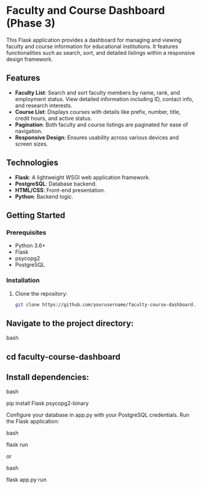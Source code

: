 # Faculty and Course Dashboard (Phase 3)

This Flask application provides a dashboard for managing and viewing faculty and course information for educational institutions. It features functionalities such as search, sort, and detailed listings within a responsive design framework.

## Features

- **Faculty List**: Search and sort faculty members by name, rank, and employment status. View detailed information including ID, contact info, and research interests.
- **Course List**: Displays courses with details like prefix, number, title, credit hours, and active status.
- **Pagination**: Both faculty and course listings are paginated for ease of navigation.
- **Responsive Design**: Ensures usability across various devices and screen sizes.

## Technologies

- **Flask**: A lightweight WSGI web application framework.
- **PostgreSQL**: Database backend.
- **HTML/CSS**: Front-end presentation.
- **Python**: Backend logic.

## Getting Started

### Prerequisites

- Python 3.6+
- Flask
- psycopg2
- PostgreSQL

### Installation

1. Clone the repository:
   ```bash
   git clone https://github.com/yourusername/faculty-course-dashboard.git](https://github.com/OffshoreFlyer96/3010-proj-grp-3.git

## Navigate to the project directory:

bash

## cd faculty-course-dashboard

## Install dependencies:

bash

pip install Flask psycopg2-binary

Configure your database in app.py with your PostgreSQL credentials.
Run the Flask application:

bash

flask run

or

bash

flask app.py run
